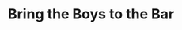 ---
abv: 7.0%
alt:
availability: Keg
bitterness: 
description: Hazy IPA aged on lactose sugar and mangoes.
gravity: 
hops: 
ibu: 35
img: bring-the-boys-to-the-bar.jpg
layout: beer
malt: 
modal-id: bring-the-boys-to-the-bar
title: Bring the Boys to the Bar
on-tap: nope
sourness: 
style: Hazy IPA
---